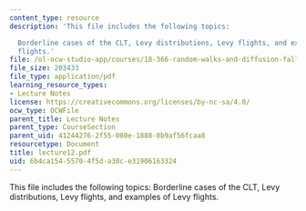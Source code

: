 ```yaml
---
content_type: resource
description: 'This file includes the following topics:

  Borderline cases of the CLT, Levy distributions, Levy flights, and examples of Levy
  flights.'
file: /ol-ocw-studio-app/courses/18-366-random-walks-and-diffusion-fall-2006/6b4ca15455704f5da30ce31906163324_lecture12.pdf
file_size: 203433
file_type: application/pdf
learning_resource_types:
- Lecture Notes
license: https://creativecommons.org/licenses/by-nc-sa/4.0/
ocw_type: OCWFile
parent_title: Lecture Notes
parent_type: CourseSection
parent_uid: 41244276-2f55-080e-1888-0b9af56fcaa8
resourcetype: Document
title: lecture12.pdf
uid: 6b4ca154-5570-4f5d-a30c-e31906163324
---
```

This file includes the following topics:
Borderline cases of the CLT, Levy distributions, Levy flights, and examples of Levy flights.